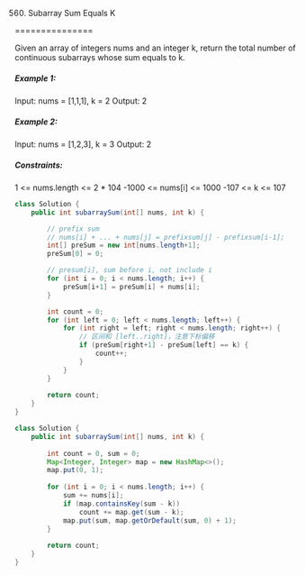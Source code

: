 560. Subarray Sum Equals K

===============

Given an array of integers nums and an integer k, return the total number of continuous subarrays whose sum equals to k.

##### Example 1:

Input: nums = [1,1,1], k = 2
Output: 2

##### Example 2:

Input: nums = [1,2,3], k = 3
Output: 2

##### Constraints:

1 <= nums.length <= 2 * 104
-1000 <= nums[i] <= 1000
-107 <= k <= 107

```java
class Solution {
    public int subarraySum(int[] nums, int k) {

        // prefix sum
        // nums[i] + ... + nums[j] = prefixsum[j] - prefixsum[i-1];
        int[] preSum = new int[nums.length+1]; 
        preSum[0] = 0;

        // presum[i], sum before i, not include i
        for (int i = 0; i < nums.length; i++) {
            preSum[i+1] = preSum[i] + nums[i];
        }

        int count = 0;
        for (int left = 0; left < nums.length; left++) {
            for (int right = left; right < nums.length; right++) {
                // 区间和 [left..right]，注意下标偏移
                if (preSum[right+1] - preSum[left] == k) {
                    count++;
                }
            }
        }
        
        return count;
    }
}
```

```java
class Solution {
    public int subarraySum(int[] nums, int k) {
        
        int count = 0, sum = 0;
        Map<Integer, Integer> map = new HashMap<>();
        map.put(0, 1);
            
        for (int i = 0; i < nums.length; i++) {
            sum += nums[i];
            if (map.containsKey(sum - k))
                count += map.get(sum - k);
            map.put(sum, map.getOrDefault(sum, 0) + 1);
        }
        
        return count;
    }
}
```

